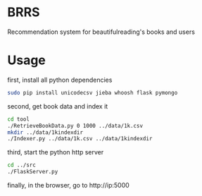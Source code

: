 # BRRS
Recommendation system for beautifulreading's books and users

# Usage
first, install all python dependencies
```bash
sudo pip install unicodecsv jieba whoosh flask pymongo
```
second, get book data and index it
```bash
cd tool
./RetrieveBookData.py 0 1000 ../data/1k.csv
mkdir ../data/1kindexdir
./Indexer.py ../data/1k.csv ../data/1kindexdir
```
third, start the python http server
```bash
cd ../src
./FlaskServer.py
```
finally, in the browser, go to http://ip:5000
